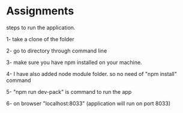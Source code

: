 # Assignments

steps to run the application.

1- take a clone of the folder

2- go to directory through command line

3- make sure you have npm installed on your machine.

4- I have also added node module folder. so no need of "npm install" command

5- "npm run dev-pack" is command to run the app

6- on browser "localhost:8033" (application will run on port 8033)
